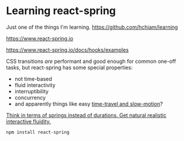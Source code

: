 # Learning react-spring

Just one of the things I'm learning. <https://github.com/hchiam/learning>

<https://www.react-spring.io>

<https://www.react-spring.io/docs/hooks/examples>

CSS transitions _are_ performant and good enough for common one-off tasks, but react-spring has some special properties:

- not time-based
- fluid interactivity
- interruptibility
- concurrency
- and apparently things like easy [time-travel and slow-motion](https://www.youtube.com/embed/1tavDv5hXpo?controls=1&start=370)?

[Think in terms of springs instead of durations. Get natural realistic interactive fluidity.](https://github.com/react-spring/react-spring#why-springs-and-not-durations)

```bash
npm install react-spring
```
